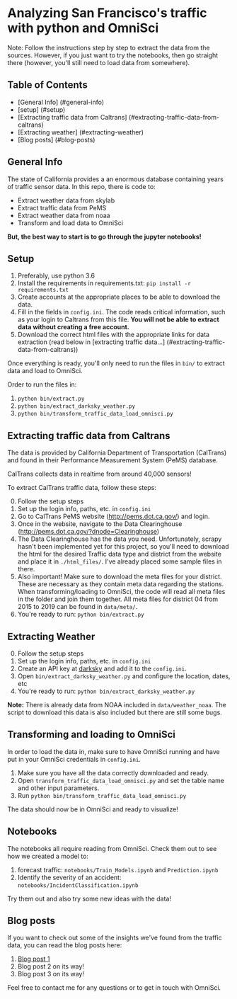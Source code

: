 Analyzing San Francisco's traffic with python and OmniSci
==============================================

Note: Follow the instructions step by step to extract the data from the sources. However, if you just want to try the notebooks, then go straight there (however, you'll still need to load data from somewhere).

## Table of Contents

* [General Info] (#general-info)
* [setup] (#setup)
* [Extracting traffic data from Caltrans] (#extracting-traffic-data-from-caltrans)
* [Extracting weather] (#extracting-weather)
* [Blog posts] (#blog-posts)

## General Info

The state of California provides a an enormous database containing years of traffic sensor data. In this repo, there is code to:
* Extract weather data from skylab
* Extract traffic data from PeMS
* Extract weather data from noaa
* Transform and load data to OmniSci

**But, the best way to start is to go through the jupyter notebooks!**

## Setup

1. Preferably, use python 3.6
2. Install the requirements in requirements.txt: `pip install -r requirements.txt`
3. Create accounts at the appropriate places to be able to download the data.
4. Fill in the fields in `config.ini`. The code reads critical information, such as your login to Caltrans  from this file. **You will not be able to extract data without creating a free account.**
5. Download the correct html files with the appropriate links for data extraction (read below in [extracting traffic data...] (#extracting-traffic-data-from-caltrans))

Once everything is ready, you'll only need to run the files in `bin/` to extract data and load to OmniSci.

Order to run the files in:

1. `python bin/extract.py`
2. `python bin/extract_darksky_weather.py`
3. `python bin/transform_traffic_data_load_omnisci.py`

## Extracting traffic data from Caltrans

The data is provided by California Department of Transportation (CalTrans) and found in their Performance Measurement System (PeMS) database. 

CalTrans collects data in realtime from around 40,000 sensors!

To extract CalTrans traffic data, follow these steps:

0. Follow the setup steps
1. Set up the login info, paths, etc. in `config.ini`
2. Go to CalTrans PeMS website (http://pems.dot.ca.gov/) and login. 
3. Once in the website, navigate to the Data Clearinghouse (http://pems.dot.ca.gov/?dnode=Clearinghouse)
4. The Data Clearinghouse has the data you need. Unfortunately, scrapy hasn't been implemented yet for this project, so you'll need to download the html for the desired Traffic data type and district from the website and place it in `./html_files/`. I've already placed some sample files in there. 
5. Also important! Make sure to download the meta files for your district. These are necessary as they contain meta data regarding the stations. When transforming/loading to OmniSci, the code will read all meta files in the folder and join them together. All meta files for district 04 from 2015 to 2019 can be found in `data/meta/`.
6. You're ready to run: `python bin/extract.py`

## Extracting Weather

0. Follow the setup steps
1. Set up the login info, paths, etc. in `config.ini`
2. Create an API key at [darksky](https://darksky.net/dev) and add it to the `config.ini`. 
3. Open `bin/extract_darksky_weather.py` and configure the location, dates, etc
5. You're ready to run: `python bin/extract_darksky_weather.py `

**Note:** There is already data from NOAA included in `data/weather_noaa`. The script to download this data is also included but there are still some bugs.

## Transforming and loading to OmniSci

In order to load the data in, make sure to have OmniSci running and have put in your OmniSci credentials in `config.ini`.

1. Make sure you have all the data correctly downloaded and ready.
2. Open `transform_traffic_data_load_omnisci.py` and set the table name and other input parameters.
2. Run `python bin/transform_traffic_data_load_omnisci.py`

The data should now be in OmniSci and ready to visualize!

## Notebooks

The notebooks all require reading from OmniSci. Check them out to see how we created a model to: 

1. forecast traffic: `notebooks/Train_Models.ipynb` and `Prediction.ipynb`
2. Identify the severity of an accident: `notebooks/IncidentClassification.ipynb`

Try them out and also try some new ideas with the data!

## Blog posts

If you want to check out some of the insights we've found from the traffic data, you can read the blog posts here: 

1. [Blog post 1](https://www.omnisci.com/blog/analyzing-historical-traffic-flow-in-real-time-with-omnisci)
2. Blog post 2 on its way!
3. Blog post 3 on its way!


Feel free to contact me for any questions or to get in touch with OmniSci.

